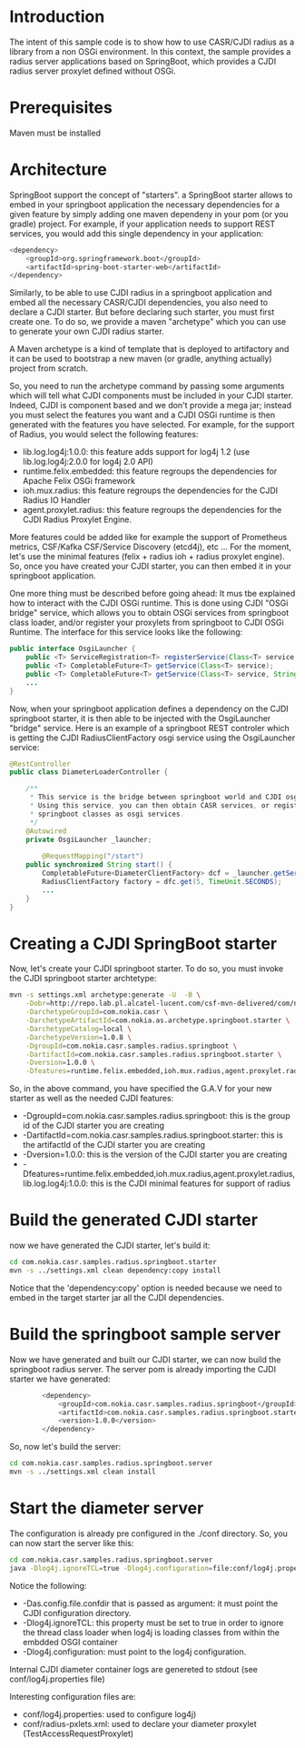 # Introduction

The intent of this sample code is to show how to use CASR/CJDI radius as a library from a non OSGi environment. In this context, the sample provides a radius server applications based on SpringBoot, which provides a CJDI radius server proxylet defined without OSGi.

# Prerequisites
Maven must be installed

# Architecture
SpringBoot support the concept of "starters". a SpringBoot starter allows to embed in your springboot application the necessary dependencies for a given feature by simply adding one maven dependeny in your pom (or you gradle) project. For example, if your application needs to support REST services, you would add this single dependency in your application:

```sh
<dependency>
    <groupId>org.springframework.boot</groupId>
    <artifactId>spring-boot-starter-web</artifactId>
</dependency>
```
Similarly, to be able to use CJDI radius in a springboot application and embed all the necessary CASR/CJDI dependencies, you also need to declare a CJDI starter. But before declaring such starter, you must first create one. To do so, we provide a maven "archetype" which you can use to generate your own CJDI radius starter. 

A Maven archetype is a kind of template that is deployed to artifactory and it can be used to bootstrap a new maven (or gradle, anything actually) project from scratch.

So, you need to run the archetype command by passing some arguments which will tell what CJDI components must be included in your CJDI starter. Indeed, CJDI is component based and we don't provide a mega jar; instead you must select the features you want and a CJDI OSGi runtime is then generated with the features you have selected. For example, for the support of Radius, you would select the following features:

* lib.log.log4j:1.0.0: this feature adds support for log4j 1.2 (use lib.log.log4j:2.0.0 for log4j 2.0 API)
* runtime.felix.embedded: this feature regroups the dependencies for Apache Felix OSGi framework
* ioh.mux.radius: this feature regroups the dependencies for the CJDI Radius IO Handler
* agent.proxylet.radius: this feature regroups the dependencies for the CJDI Radius Proxylet Engine.

More features could be added like for example the support of Prometheus metrics, CSF/Kafka CSF/Service Discovery (etcd4j), etc ...
For the moment, let's use the minimal features (felix +  radius ioh + radius proxylet engine).
So, once you have created your CJDI starter, you can then embed it in your springboot application. 

One more thing must be described before going ahead: It mus tbe explained how to interact with the CJDI OSGi runtime. This is done using CJDI "OSGi bridge" service, which allows you to obtain OSGi services from springboot class loader, and/or register your proxylets from springboot to CJDI OSGi Runtime. The interface for this service looks like the following:
```java
public interface OsgiLauncher {
	public <T> ServiceRegistration<T> registerService(Class<T> service, T implementation);
	public <T> CompletableFuture<T> getService(Class<T> service);
	public <T> CompletableFuture<T> getService(Class<T> service, String filter);
	...
}
```

Now, when your springboot application defines a dependency on the CJDI springboot starter, it is then able to be injected with the OsgiLauncher "bridge" service. Here is an example of a springboot REST controler which is getting the CJDI RadiusClientFactory osgi service using the OsgiLauncher service:

```java
@RestController
public class DiameterLoaderController {

	/**
	 * This service is the bridge between springboot world and CJDI osgi world.
	 * Using this service, you can then obtain CASR services, or register your
	 * springboot classes as osgi services.
	 */
	@Autowired
	private OsgiLauncher _launcher;
    
        @RequestMapping("/start")
	public synchronized String start() {
		CompletableFuture<DiameterClientFactory> dcf = _launcher.getService(DiameterClientFactory.class);
		RadiusClientFactory factory = dfc.get(5, TimeUnit.SECONDS);
        ...
	}
}
```
# Creating a CJDI SpringBoot starter
Now, let's  create your CJDI springboot starter. To do so, you must invoke the CJDI springboot starter archtetype:
```sh
mvn -s settings.xml archetype:generate -U  -B \
    -Dobr=http://repo.lab.pl.alcatel-lucent.com/csf-mvn-delivered/com/nokia/casr/com.nokia.casr.obr/19.9.2/com.nokia.casr.obr-19.9.2.xml \
    -DarchetypeGroupId=com.nokia.casr \
    -DarchetypeArtifactId=com.nokia.as.archetype.springboot.starter \
    -DarchetypeCatalog=local \
    -DarchetypeVersion=1.0.8 \
    -DgroupId=com.nokia.casr.samples.radius.springboot \
    -DartifactId=com.nokia.casr.samples.radius.springboot.starter \
    -Dversion=1.0.0 \
    -Dfeatures=runtime.felix.embedded,ioh.mux.radius,agent.proxylet.radius,lib.log.log4j:1.0.0
```
So, in the above command, you have specified the G.A.V for your new starter as well as the needed CJDI features:
* -DgroupId=com.nokia.casr.samples.radius.springboot: this is the group id of the CJDI starter you are creating
* -DartifactId=com.nokia.casr.samples.radius.springboot.starter: this is the artifactId of the CJDI starter you are creating
* -Dversion=1.0.0: this is the version of the CJDI starter you are creating
* -Dfeatures=runtime.felix.embedded,ioh.mux.radius,agent.proxylet.radius,lib.log.log4j:1.0.0: this is the CJDI minimal features for support of radius

# Build the generated CJDI starter
now we have generated the CJDI starter, let's build it:
```sh
cd com.nokia.casr.samples.radius.springboot.starter
mvn -s ../settings.xml clean dependency:copy install
```
Notice that the 'dependency:copy' option is needed because we need to embed in the target starter jar all the CJDI dependencies.

# Build the springboot sample server
Now we have generated and built our CJDI starter, we can now build the springboot radius server.
The server pom is already importing the CJDI starter we have generated:

```sh
		<dependency>
			<groupId>com.nokia.casr.samples.radius.springboot</groupId>
			<artifactId>com.nokia.casr.samples.radius.springboot.starter</artifactId>
			<version>1.0.0</version>
		</dependency>
```
So, now let's build the server:
```sh
cd com.nokia.casr.samples.radius.springboot.server
mvn -s ../settings.xml clean install
```
# Start the diameter server
The configuration is already pre configured in the ./conf directory.
So, you can now start the server like this:
```sh
cd com.nokia.casr.samples.radius.springboot.server
java -Dlog4j.ignoreTCL=true -Dlog4j.configuration=file:conf/log4j.properties -Das.config.file.confdir=conf -jar target/com.nokia.casr.samples.radius.springboot.server-1.0.0.jar
```
Notice the following:
 * -Das.config.file.confdir that is passed as argument: it must point the CJDI configuration directory.
 * -Dlog4j.ignoreTCL: this property must be set to true in order to ignore the thread class loader when log4j is loading classes from within the embdded OSGI container
 * -Dlog4j.configuration: must point to the log4j configuration.
 
Internal CJDI diameter container logs are genereted to stdout (see conf/log4j.properties file)

Interesting configuration files are:

* conf/log4j.properties: used to configure log4j)
* conf/radius-pxlets.xml: used to declare your diameter proxylet (TestAccessRequestProxylet)
